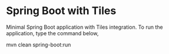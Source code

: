 # Spring Boot with Tiles
Minimal Spring Boot application with Tiles integration.  To run the application, type the command below,

mvn clean spring-boot:run



